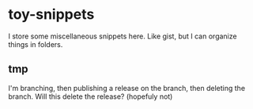 # toy-snippets
I store some miscellaneous snippets here. Like gist, but I can organize things in folders. 

## tmp
I'm branching, then publishing a release on the branch, then deleting the branch.
Will this delete the release?
(hopefuly not)
